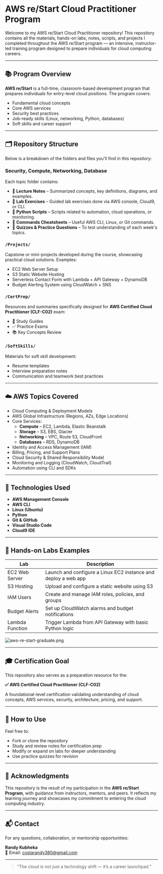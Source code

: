 # AWS re/Start Cloud Practitioner Program

Welcome to my AWS re/Start Cloud Practitioner repository! This repository contains all the materials, hands-on labs, notes, scripts, and projects I completed throughout the AWS re/Start program — an intensive, instructor-led training program designed to prepare individuals for cloud computing careers.

---

## 📚 Program Overview

**AWS re/Start** is a full-time, classroom-based development program that prepares individuals for entry-level cloud positions. The program covers:

- Fundamental cloud concepts
- Core AWS services
- Security best practices
- Job-ready skills (Linux, networking, Python, databases)
- Soft skills and career support

---

## 🗂️ Repository Structure

Below is a breakdown of the folders and files you'll find in this repository:

###  Security, Compute, Networking, Database
Each topic folder contains:
- 📓 **Lecture Notes** – Summarized concepts, key definitions, diagrams, and examples.
- 🧪 **Lab Exercises** – Guided lab exercises done via AWS console, Cloud9, or CLI.
- 🐍 **Python Scripts** – Scripts related to automation, cloud operations, or monitoring.
- 🔧 **Commands Cheatsheets** – Useful AWS CLI, Linux, or Git commands.
- 🧠 **Quizzes & Practice Questions** – To test understanding of each week's topics.

### `/Projects/`
Capstone or mini-projects developed during the course, showcasing practical cloud solutions. Examples:
- EC2 Web Server Setup
- S3 Static Website Hosting
- Serverless Contact Form with Lambda + API Gateway + DynamoDB
- Budget Alerting System using CloudWatch + SNS

### `/CertPrep/`
Resources and summaries specifically designed for **AWS Certified Cloud Practitioner (CLF-C02)** exam:
- 📘 Study Guides
- ✅ Practice Exams
- 📚 Key Concepts Review

### `/SoftSkills/`
Materials for soft skill development:
- Resume templates
- Interview preparation notes
- Communication and teamwork best practices

---

## ☁️ AWS Topics Covered

- Cloud Computing & Deployment Models
- AWS Global Infrastructure (Regions, AZs, Edge Locations)
- Core Services:
  - **Compute** – EC2, Lambda, Elastic Beanstalk
  - **Storage** – S3, EBS, Glacier
  - **Networking** – VPC, Route 53, CloudFront
  - **Databases** – RDS, DynamoDB
- Identity and Access Management (IAM)
- Billing, Pricing, and Support Plans
- Cloud Security & Shared Responsibility Model
- Monitoring and Logging (CloudWatch, CloudTrail)
- Automation using CLI and SDKs

---

## 🔧 Technologies Used

- **AWS Management Console**
- **AWS CLI**
- **Linux (Ubuntu)**
- **Python**
- **Git & GitHub**
- **Visual Studio Code**
- **Cloud9 IDE**

---

## 🧪 Hands-on Labs Examples

| Lab | Description |
|-----|-------------|
| EC2 Web Server | Launch and configure a Linux EC2 instance and deploy a web app |
| S3 Hosting | Upload and configure a static website using S3 |
| IAM Users | Create and manage IAM roles, policies, and groups |
| Budget Alerts | Set up CloudWatch alarms and budget notifications |
| Lambda Function | Trigger Lambda from API Gateway with basic Python logic |

![aws-re-start-graduate.png](https://github.com/user-attachments/assets/2819dd20-0ed8-4add-9c44-85870321d7c0)

---

## 🎓 Certification Goal

This repository also serves as a preparation resource for the:

**✅ AWS Certified Cloud Practitioner (CLF-C02)**

A foundational-level certification validating understanding of cloud concepts, AWS services, security, architecture, pricing, and support.

---

## 📌 How to Use

Feel free to:
- Fork or clone the repository
- Study and review notes for certification prep
- Modify or expand on labs for deeper understanding
- Use practice quizzes for revision

---

## 🙌 Acknowledgments

This repository is the result of my participation in the **AWS re/Start Program**, with guidance from instructors, mentors, and peers. It reflects my learning journey and showcases my commitment to entering the cloud computing industry.

---

## 📬 Contact

For any questions, collaboration, or mentorship opportunities:

**Randy Kubheka**  
📧 Email: costarandy380@gmail.com  

---

> “The cloud is not just a technology shift — it’s a career launchpad.”

